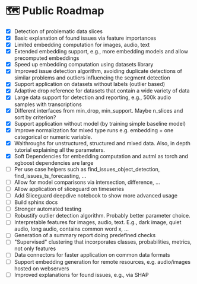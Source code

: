 # 🗺️ Public Roadmap
- [x] Detection of problematic data slices
- [x] Basic explanation of found issues via feature importances
- [x] Limited embedding computation for images, audio, text
- [x] Extended embedding support, e.g., more embedding models and allow precomputed embeddings
- [x] Speed up embedding computation using datasets library
- [x] Improved issue detection algorithm, avoiding duplicate detections of similar problems and outliers influencing the segment detection
- [x] Support application on datasets without labels (outlier based)
- [x] Adaptive drop reference for datasets that contain a wide variety of data
- [x] Large data support for detection and reporting, e.g., 500k audio samples with transcriptions
- [x] Different interfaces from min_drop, min_support. Maybe n_slices and sort by criterion?
- [x] Support application without model (by training simple baseline model)
- [x] Improve normalization for mixed type runs e.g. embedding + one categorical or numeric variable.
- [x] Walthroughs for unstructured, structured and mixed data. Also, in depth tutorial explaining all the parameters.
- [x] Soft Dependencies for embedding computation and autml as torch and xgboost dependencies are large
- [ ] Per use case helpers such as find_issues_object_detection, find_issues_ts_forecasting, ...
- [ ] Allow for model comparisons via intersection, difference, ...
- [ ] Allow application of sliceguard on timeseries
- [ ] Add Sliceguard deepdive notebook to show more advanced usage
- [ ] Build sphinx docs
- [ ] Stronger automated testing
- [ ] Robustify outlier detection algorithm. Probably better parameter choice.
- [ ] Interpretable features for images, audio, text. E.g., dark image, quiet audio, long audio, contains common word x, ...
- [ ] Generation of a summary report doing predefined checks
- [ ] "Supervised" clustering that incorporates classes, probabilities, metrics, not only features
- [ ] Data connectors for faster application on common data formats
- [ ] Support embedding generation for remote resources, e.g. audio/images hosted on webservers
- [ ] Improved explanations for found issues, e.g., via SHAP
